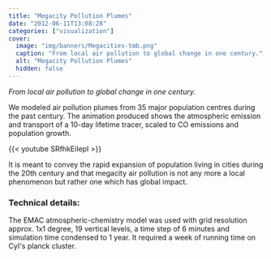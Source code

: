 ```yaml
---
title: "Megacity Pollution Plumes"
date: "2012-06-11T13:08:28"
categories: ["visualization"]
cover:
  image: "img/banners/Megacities-tmb.png"
  caption: "From local air pollution to global change in one century."
  alt: "Megacity Pollution Plumes"
  hidden: false
---
```


_From local air pollution to global change in one century._

We modeled air pollution plumes from 35 major population centres during the past century. The animation produced shows the atmospheric emission and transport of a 10-day lifetime tracer, scaled to CO emissions and population growth.

{{< youtube SRfhkEiIepI >}}

It is meant to convey the rapid expansion of population living in cities during the 20th century and that megacity air pollution is not any more a local phenomenon but rather one which has global impact.

### Technical details:
The EMAC atmospheric-chemistry model was used with grid resolution approx. 1x1 degree, 19 vertical levels, a time step of 6 minutes and simulation time condensed to 1 year. It required a week of running time on CyI's planck cluster.
